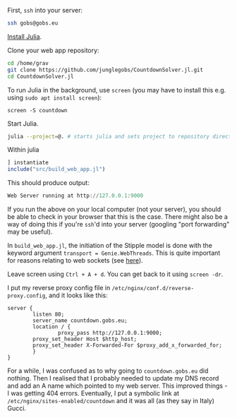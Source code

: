 First, `ssh` into your server:
```bash
ssh gobs@gobs.eu
```

[Install Julia](https://ferrolho.github.io/blog/2019-01-26/how-to-install-julia-on-ubuntu).

Clone your web app repository:
```bash
cd /home/grav
git clone https://github.com/junglegobs/CountdownSolver.jl.git
cd CountdownSolver.jl
```

To run Julia in the background, use `screen` (you may have to install this e.g. using `sudo apt install screen`):

```
screen -S countdown
```

Start Julia.
```bash
julia --project=@. # starts julia and sets project to repository directory
```
Within julia
```julia
] instantiate
include("src/build_web_app.jl")
```
This should produce output:
```julia
Web Server running at http://127.0.0.1:9000
```
If you run the above on your local computer (not your server), you should be able to check in your browser that this is the case. There might also be a way of doing this if you're `ssh`'d into your server (googling "port forwarding" may be useful).

In `build_web_app.jl`, the initiation of the Stipple model is done with the keyword argument `transport = Genie.WebThreads`. This is quite important for reasons relating to web sockets (see [here](https://discourse.julialang.org/t/hello-ive-built-a-web-app-using-genie-stipple-and-i-would-like-to-deploy-it-to/54459/15)).

Leave screen using `Ctrl + A + d`. You can get back to it using `screen -dr`.

I put my reverse proxy config file in `/etc/nginx/conf.d/reverse-proxy.config`, and it looks like this:
```
server {
        listen 80;
        server_name countdown.gobs.eu;
        location / {
                proxy_pass http://127.0.0.1:9000;        
		proxy_set_header Host $http_host;
		proxy_set_header X-Forwarded-For $proxy_add_x_forwarded_for;
        }
}
```

For a while, I was confused as to why going to `countdown.gobs.eu` did nothing. Then I realised that I probably needed to update my DNS record and add an A name which pointed to my web server. This improved things - I was getting 404 errors. Eventually, I put a symbolic link at `/etc/nginx/sites-enabled/countdown` and it was all (as they say in Italy) Gucci.